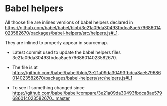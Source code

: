 # Babel helpers

All thoose file are inlines versions of babel helpers declared in https://github.com/babel/babel/blob/3e21a09da30493fbdca8ae579686014023582670/packages/babel-helpers/src/helpers.js#L1.

They are inlined to properly appear in sourcemap.

- Latest commit used to update the babel helpers files
  3e21a09da30493fbdca8ae579686014023582670.

- The file is at
  https://github.com/babel/babel/blob/3e21a09da30493fbdca8ae579686014023582670/packages/babel-helpers/src/helpers.js#L1

- To see if something changed since
  https://github.com/babel/babel/compare/3e21a09da30493fbdca8ae579686014023582670...master
